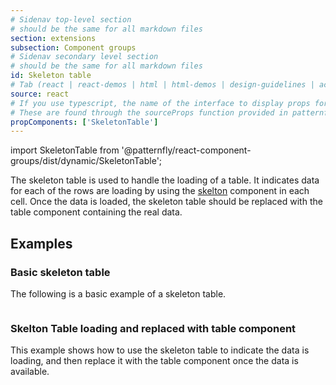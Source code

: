 ```yaml
---
# Sidenav top-level section
# should be the same for all markdown files
section: extensions
subsection: Component groups
# Sidenav secondary level section
# should be the same for all markdown files
id: Skeleton table
# Tab (react | react-demos | html | html-demos | design-guidelines | accessibility)
source: react
# If you use typescript, the name of the interface to display props for
# These are found through the sourceProps function provided in patternfly-docs.source.js
propComponents: ['SkeletonTable']
---
```

import SkeletonTable from '@patternfly/react-component-groups/dist/dynamic/SkeletonTable';

The skeleton table is used to handle the loading of a table.  It indicates data for each of the rows are loading by
using the [skelton](https://www.patternfly.org/components/skeleton) component in each cell. Once the data is loaded, the
skeleton table should be replaced with the table component containing the real data.

## Examples

### Basic skeleton table

The following is a basic example of a skeleton table.

```js file="./SkeletonTableExample.tsx"

```

### Skelton Table loading and replaced with table component

This example shows how to use the skeleton table to indicate the data is loading, and then replace it with the table component once the data is available.

```js file="./SkeletonTableLoadingExample.tsx"

```
